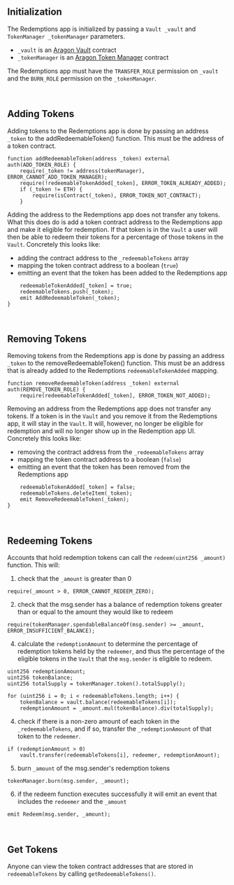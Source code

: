 <br />

## Initialization

The Redemptions app is initialized by passing a `Vault _vault` and `TokenManager _tokenManager` parameters.
- `_vault` is an [Aragon Vault](https://wiki.aragon.org/dev/apps/vault/) contract
- `_tokenManager` is an [Aragon Token Manager](https://wiki.aragon.org/dev/apps/token-manager/) contract

The Redemptions app must have the `TRANSFER_ROLE` permission on `_vault` and the `BURN_ROLE` permission on the `_tokenManager`.

<br />

## Adding Tokens

Adding tokens to the Redemptions app is done by passing an address `_token` to the addRedeemableToken() function. This must be the address of a token contract.
```
function addRedeemableToken(address _token) external auth(ADD_TOKEN_ROLE) {
	require(_token != address(tokenManager), ERROR_CANNOT_ADD_TOKEN_MANAGER);
	require(!redeemableTokenAdded[_token], ERROR_TOKEN_ALREADY_ADDED);
	if (_token != ETH) {
		require(isContract(_token), ERROR_TOKEN_NOT_CONTRACT);
	}
```

Adding the address to the Redemptions app does not transfer any tokens. What this does do is add a token contract address to the Redemptions app and make it eligible for redemption. If that token is in the `Vault` a user will then be able to redeem their tokens for a percentage of those tokens in the `Vault`. Concretely this looks like:
- adding the contract address to the `_redeemableTokens` array
- mapping the token contract address to a boolean (`true`)
- emitting an event that the token has been added to the Redemptions app
```
	redeemableTokenAdded[_token] = true;
	redeemableTokens.push(_token);
	emit AddRedeemableToken(_token);
}
```

<br />

## Removing Tokens

Removing tokens from the Redemptions app is done by passing an address `_token` to the removeRedeemableToken() function. This must be an address that is already added to the Redemptions `redeemableTokenAdded` mapping.
```
function removeRedeemableToken(address _token) external auth(REMOVE_TOKEN_ROLE) {
	require(redeemableTokenAdded[_token], ERROR_TOKEN_NOT_ADDED);
```

Removing an address from the Redemptions app does not transfer any tokens. If a token is in the `Vault` and you remove it from the Redemptions app, it will stay in the `Vault`. It will, however, no longer be eligible for redemption and will no longer show up in the Redemption app UI. Concretely this looks like:
- removing the contract address from the `_redeemableTokens` array
- mapping the token contract address to a boolean (`false`)
- emitting an event that the token has been removed from the Redemptions app
```
	redeemableTokenAdded[_token] = false;
	redeemableTokens.deleteItem(_token);
	emit RemoveRedeemableToken(_token);
}
```

<br />

## Redeeming Tokens

Accounts that hold redemption tokens can call the `redeem(uint256 _amount)` function. This will:

1. check that the `_amount` is greater than 0
```
require(_amount > 0, ERROR_CANNOT_REDEEM_ZERO);
```

2. check that the msg.sender has a balance of redemption tokens greater than or equal to the amount they would like to redeem
```
require(tokenManager.spendableBalanceOf(msg.sender) >= _amount, ERROR_INSUFFICIENT_BALANCE);
```

4. calculate the `redemptionAmount` to determine the percentage of redemption tokens held by the `redeemer`, and thus the percentage of the eligible tokens in the `Vault` that the `msg.sender` is eligible to redeem.
```
uint256 redemptionAmount;
uint256 tokenBalance;
uint256 totalSupply = tokenManager.token().totalSupply();

for (uint256 i = 0; i < redeemableTokens.length; i++) {
	tokenBalance = vault.balance(redeemableTokens[i]);
	redemptionAmount = _amount.mul(tokenBalance).div(totalSupply);
```

4. check if there is a non-zero amount of each token in the `_redeemableTokens`, and if so, transfer the `_redemptionAmount` of that token to the `redeemer`.
```
if (redemptionAmount > 0)
	vault.transfer(redeemableTokens[i], redeemer, redemptionAmount);
```

5. burn `_amount` of the msg.sender's redemption tokens
```
tokenManager.burn(msg.sender, _amount);
```

6. if the redeem function executes successfully it will emit an event that includes the `redeemer` and the `_amount`
```
emit Redeem(msg.sender, _amount);
```

<br />

## Get Tokens

Anyone can view the token contract addresses that are stored in `redeemableTokens` by calling `getRedeemableTokens()`.

<br />
